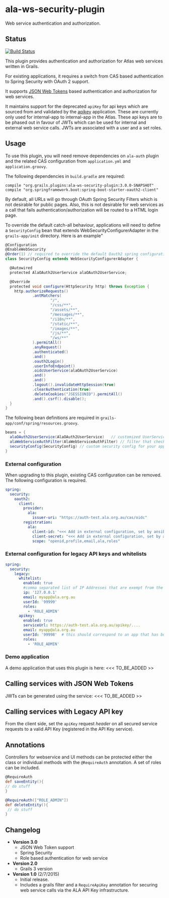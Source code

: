 # ala-ws-security-plugin
Web service authentication and authorization.

## Status
[![Build Status](https://travis-ci.org/AtlasOfLivingAustralia/ala-ws-security-plugin.svg?branch=master)](https://travis-ci.org/AtlasOfLivingAustralia/ala-ws-security-plugin)

This plugin provides authentication and authorization for Atlas web services written in Grails.

For existing applications, it requires a switch from CAS based authentication to Spring Security with OAuth 2 support.

It supports [JSON Web Tokens](https://datatracker.ietf.org/doc/html/rfc7519) based authentication and authorization for web services.

It maintains support for the deprecated `apiKey` for api keys which are sourced from and validated by 
the [apikey](https://github.com/atlasoflivingaustralia/apikey) application. These are currently only 
used for internal-app to internal-app in the Atlas. These api keys are to be phased
out in favour of JWTs which can be used for internal and external web service calls. JWTs are associated 
with a user and a set roles.

## Usage

To use this plugin, you will need remove dependencies on `ala-auth` plugin and the related CAS configuration from
`application.yml` and `application.groovy`. 

The following dependencies in `build.gradle` are required:

```
compile "org.grails.plugins:ala-ws-security-plugin:3.0.0-SNAPSHOT"
compile "org.springframework.boot:spring-boot-starter-oauth2-client"
```

By default, all URLs will go through OAuth Spring Security Filters which is not desirable for public pages.
Also, this is not desirable for web services as a call that fails authentication/authorization will be routed
to a HTML login page.

To override the default catch-all behaviour, applications will need to define
a `SecurityConfig` bean that extends WebSecurityConfigurerAdapter in the `grails-app/init` directory. Here is an example"

```groovy
@Configuration
@EnableWebSecurity
@Order(1) // required to override the default Oauth2 spring configuration
class SecurityConfig extends WebSecurityConfigurerAdapter {

  @Autowired
  protected AlaOAuth2UserService alaOAuth2UserService;

  @Override
  protected void configure(HttpSecurity http) throws Exception {
    http.authorizeRequests()
            .antMatchers(
                    "/",
                    "/css/**",
                    "/assets/**",
                    "/messages/**",
                    "/i18n/**",
                    "/static/**",
                    "/images/**",
                    "/js/**",
                    "/ws/**"
            ).permitAll()
            .anyRequest()
            .authenticated()
            .and()
            .oauth2Login()
            .userInfoEndpoint()
            .oidcUserService(alaOAuth2UserService)
            .and()
            .and()
            .logout().invalidateHttpSession(true)
            .clearAuthentication(true)
            .deleteCookies("JSESSIONID").permitAll()
            .and().csrf().disable();
  }
}
```

The following bean definitions are required in `grails-app/conf/spring/resources.groovy`.

```groovy
beans = {
  alaOAuth2UserService(AlaOAuth2UserService)   // customized UserService - user roles added to OidcUser.authorities 
  alaWebServiceAuthFilter(AlaWebServiceAuthFilter) // filter that checks JWTs & Legacy API kesy
  securityConfig(SecurityConfig) // custom security config for your app
}
```

### External configuration

When upgrading to this plugin, existing CAS configuration can be removed.
The following configuration is required.

```yaml
spring: 
  security: 
    oauth2: 
      client: 
        provider: 
          ala: 
            issuer-uri: "https://auth-test.ala.org.au/cas/oidc"
        registration: 
          ala: 
            client-id: "<<< Add in external configuration, set by ansible >>>>"
            client-secret: "<<< Add in external configuration, set by ansible >>>>"
            scope: "openid,profile,email,ala,roles"
```

### External configuration for legacy API keys and whitelists

```yaml
spring:
  security:
    legacy:
      whitelist:
        enabled: true        
        #comma separated list of IP Addresses that are exempt from the API key security check.
        ip: '127.0.0.1'
        email: myapp@ala.org.au
        userId: '99999'
        roles:
          - 'ROLE_ADMIN'
      apikey:
        enabled: true        
        serviceUrl: https://auth-test.ala.org.au/apikey/....
        email: myapp@ala.org.au        
        userId: '99998'  # this should correspond to an app that has been registered as a user for the Atlas
        roles:
          - 'ROLE_ADMIN'
```

### Demo application

A demo application that uses this plugin is here: <<< TO_BE_ADDED >>

## Calling services with JSON Web Tokens

JWTs can be generated using the service:  <<< TO_BE_ADDED >>

## Calling services with Legacy API key

From the client side, set the ```apiKey``` request _header_  on all secured service requests to a valid API Key (registered in the API Key service).

## Annotations
Controllers for webservice and UI methods can be protected either the class or individual methods with the ```@RequireAuth``` annotation.
A set of roles can be included.

```groovy
@RequireAuth
def saveEntity(){
// do stuff
}

@RequireAuth(["ROLE_ADMIN"])
def deleteEntity(){
 // do stuff
}

```

## Changelog
- **Version 3.0**
  - JSON Web Token support
  - Spring Security
  - Role based authentication for web service
- **Version 2.0**
  - Grails 3 version
- **Version 1.0** (2/7/2015)
  - Initial release.
  - Includes a grails filter and a ```RequireApiKey``` annotation for securing web service calls via the ALA API Key infrastructure.
